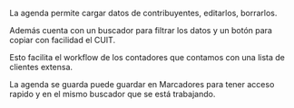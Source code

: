 La agenda permite cargar datos de contribuyentes, editarlos, borrarlos.

Además cuenta con un buscador para filtrar los datos y un botón para copiar con facilidad el CUIT.

Esto facilita el workflow de los contadores que contamos con una lista de clientes extensa. 

La agenda se guarda puede guardar en Marcadores para tener acceso rapido y en el mismo buscador que se está trabajando.
